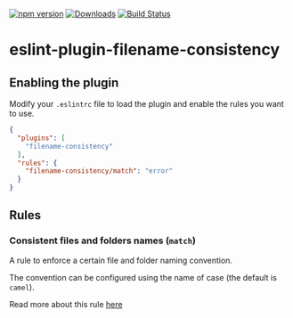 [![npm version](https://img.shields.io/npm/v/eslint-plugin-filename-consistency.svg)](https://www.npmjs.com/package/eslint-plugin-filename-consistency)
[![Downloads](https://img.shields.io/npm/dm/eslint-plugin-filename-consistency.svg)](https://www.npmjs.com/package/eslint-plugin-filename-consistency)
[![Build Status](https://github.com/wmdanor/eslint-plugin-filename-consistency/workflows/CI/badge.svg)](https://github.com/wmdanor/eslint-plugin-filename-consistency/actions)

# eslint-plugin-filename-consistency

## Enabling the plugin

Modify your `.eslintrc` file to load the plugin and enable the rules you want to use.

```json
{
  "plugins": [
    "filename-consistency"
  ],
  "rules": {
    "filename-consistency/match": "error"
  }
}
```

## Rules

### Consistent files and folders names (`match`)

A rule to enforce a certain file and folder naming convention.

The convention can be configured using the name of case (the default is `camel`).

Read more about this rule [here](docs/rules/match.md)
